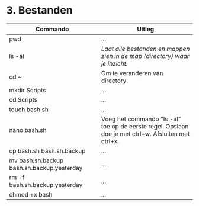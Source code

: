 # 3. Bestanden


Commando | Uitleg
--- | ---
pwd | ...
ls -al | _Laat alle bestanden en mappen zien in de map (directory) waar je inzicht._
cd ~ | Om te veranderen van directory.
mkdir Scripts | ...
cd Scripts | ...
touch bash.sh | ...
nano bash.sh | Voeg het commando "ls -al" toe op de eerste regel. Opslaan doe je met ctrl+w. Afsluiten met ctrl+x.
cp bash.sh bash.sh.backup | ...
mv bash.sh.backup bash.sh.backup.yesterday | ...
rm -f bash.sh.backup.yesterday | ...
chmod +x bash | ...
